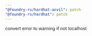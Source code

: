 ```yaml
---
"@foundry-rs/hardhat-anvil": patch
"@foundry-rs/hardhat": patch
---
```


convert error to warning if not localhost
